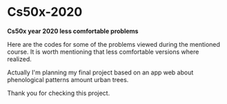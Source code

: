 # Cs50x-2020
**Cs50x year 2020 less comfortable problems**

Here are the codes for some of the problems viewed during the mentioned course. It is worth mentioning that less comfortable versions where realized.

Actually I'm planning my final project based on an app web about phenological patterns amount urban trees.

Thank you for checking this project.


